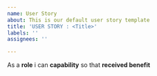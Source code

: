 ```yaml
---
name: User Story
about: This is our default user story template
title: 'USER STORY : <Title>'
labels: ''
assignees: ''

---
```


As a **role** i can **capability** so that **received benefit**
